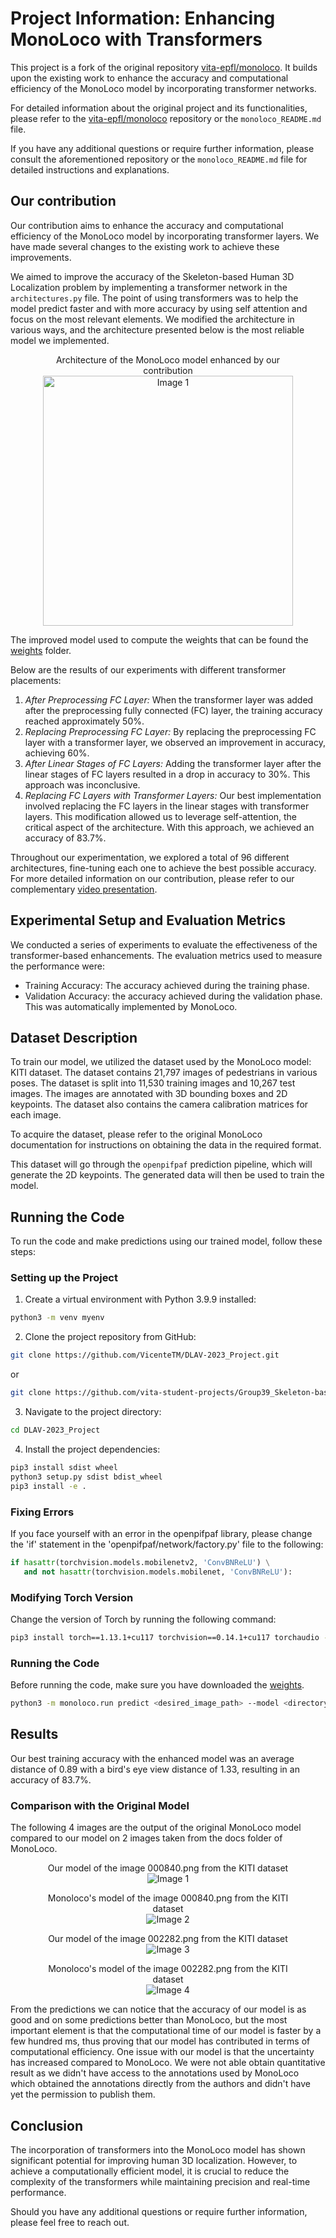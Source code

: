 # Project Information: Enhancing MonoLoco with Transformers

This project is a fork of the original repository [vita-epfl/monoloco](https://github.com/vita-epfl/monoloco). It builds upon the existing work to enhance the accuracy and computational efficiency of the MonoLoco model by incorporating transformer networks.

For detailed information about the original project and its functionalities, please refer to the [vita-epfl/monoloco](https://github.com/vita-epfl/monoloco) repository or the `monoloco_README.md` file.

If you have any additional questions or require further information, please consult the aforementioned repository or the `monoloco_README.md` file for detailed instructions and explanations.

## Our contribution

Our contribution aims to enhance the accuracy and computational efficiency of the MonoLoco model by incorporating transformer layers. We have made several changes to the existing work to achieve these improvements.

We aimed to improve the accuracy of the Skeleton-based Human 3D Localization problem by implementing a transformer network in the `architectures.py` file. The point of using transformers was to help the model predict faster and with more accuracy by using self attention and focus on the most relevant elements.
We modified the architecture in various ways, and the architecture presented below is the most reliable model we implemented.

<div align="center">
    <figure>
        <figcaption>Architecture of the MonoLoco model enhanced by our contribution</figcaption>
        <img src="images/Fully connected layer-2.png" alt="Image 1" width="400">
    </figure>
</div>

The improved model used to compute the weights that can be found the [weights](https://drive.google.com/drive/folders/1BzW9tj1EgbQC7-Fop8gODIejZzN9YRpg?usp=drive_link) folder.

Below are the results of our experiments with different transformer placements:

1. *After Preprocessing FC Layer:* When the transformer layer was added after the preprocessing fully connected (FC) layer, the training accuracy reached approximately 50%.
2. *Replacing Preprocessing FC Layer:* By replacing the preprocessing FC layer with a transformer layer, we observed an improvement in accuracy, achieving 60%.
3. *After Linear Stages of FC Layers:* Adding the transformer layer after the linear stages of FC layers resulted in a drop in accuracy to 30%. This approach was inconclusive.
4. *Replacing FC Layers with Transformer Layers:* Our best implementation involved replacing the FC layers in the linear stages with transformer layers. This modification allowed us to leverage self-attention, the critical aspect of the architecture. With this approach, we achieved an accuracy of 83.7%.

Throughout our experimentation, we explored a total of 96 different architectures, fine-tuning each one to achieve the best possible accuracy.
For more detailed information on our contribution, please refer to our complementary [video presentation](https://www.youtube.com/watch?v=vfgRrd5vzxk).

## Experimental Setup and Evaluation Metrics

We conducted a series of experiments to evaluate the effectiveness of the transformer-based enhancements. The evaluation metrics used to measure the performance were:

- Training Accuracy: The accuracy achieved during the training phase.
- Validation Accuracy: the accuracy achieved during the validation phase. This was automatically implemented by MonoLoco.

## Dataset Description

To train our model, we utilized the dataset used by the MonoLoco model: KITI dataset. The dataset contains 21,797 images of pedestrians in various poses. The dataset is split into 11,530 training images and 10,267 test images. The images are annotated with 3D bounding boxes and 2D keypoints. The dataset also contains the camera calibration matrices for each image.

To acquire the dataset, please refer to the original MonoLoco documentation for instructions on obtaining the data in the required format.

This dataset will go through the `openpifpaf` prediction pipeline, which will generate the 2D keypoints. The generated data will then be used to train the model.

## Running the Code

To run the code and make predictions using our trained model, follow these steps:

### Setting up the Project

1. Create a virtual environment with Python 3.9.9 installed:

``` bash
python3 -m venv myenv
```

2. Clone the project repository from GitHub:

``` bash
git clone https://github.com/VicenteTM/DLAV-2023_Project.git
```


or 

``` bash
git clone https://github.com/vita-student-projects/Group39_Skeleton-based-Human-3D-Localization.git
```


3. Navigate to the project directory:

``` bash
cd DLAV-2023_Project
```


4. Install the project dependencies:

``` bash
pip3 install sdist wheel
python3 setup.py sdist bdist_wheel
pip3 install -e .
```


### Fixing Errors

If you face yourself with an error in the openpifpaf library, please change the 'if' statement in the 'openpifpaf/network/factory.py' file to the following:

``` python
if hasattr(torchvision.models.mobilenetv2, 'ConvBNReLU') \
   and not hasattr(torchvision.models.mobilenet, 'ConvBNReLU'):
```

### Modifying Torch Version

Change the version of Torch by running the following command:

``` bash
pip3 install torch==1.13.1+cu117 torchvision==0.14.1+cu117 torchaudio --index-url https://download.pytorch.org/whl/cu117
```


### Running the Code
Before running the code, make sure you have downloaded the [weights](https://drive.google.com/drive/folders/1BzW9tj1EgbQC7-Fop8gODIejZzN9YRpg?usp=drive_link).
``` bash
python3 -m monoloco.run predict <desired_image_path> --model <directory_of_your_weights>/final_weights.pkl
```


## Results

Our best training accuracy with the enhanced model was an average distance of 0.89 with a bird's eye view distance of 1.33, resulting in an accuracy of 83.7%.

### Comparison with the Original Model

The following 4 images are the output of the original MonoLoco model compared to our model on 2 images taken from the docs folder of MonoLoco. 

<div align="center">
    <figure>
        <figcaption>Our model of the image 000840.png from the KITI dataset</figcaption>
        <img src="images/current_000840.png" alt="Image 1">
    </figure>
    <figure>
        <figcaption>Monoloco's model of the image 000840.png from the KITI dataset</figcaption>
        <img src="images/previous_000840.png" alt="Image 2">
    </figure>
</div>

<div align="center">
    <figure>
        <figcaption>Our model of the image 002282.png from the KITI dataset</figcaption>
        <img src="images/current_002282.png" alt="Image 3">
    </figure>
    <figure>
        <figcaption>Monoloco's model of the image 002282.png from the KITI dataset</figcaption>
        <img src="images/previous_002282.jpeg" alt="Image 4">
    </figure>
</div>

From the predictions we can notice that the accuracy of our model is as good and on some predictions better than MonoLoco, but the most important element is that the computational time of our model is faster by a few hundred ms, thus proving that our model has contributed in terms of computational efficiency. One issue with our model is that the uncertainty has increased compared to MonoLoco.
We were not able obtain quantitative result as we didn't have access to the annotations used by MonoLoco which obtained the annotations directly from the authors and didn't have yet the permission to publish them.


## Conclusion

The incorporation of transformers into the MonoLoco model has shown significant potential for improving human 3D localization. However, to achieve a computationally efficient model, it is crucial to reduce the complexity of the transformers while maintaining precision and real-time performance.

Should you have any additional questions or require further information, please feel free to reach out.